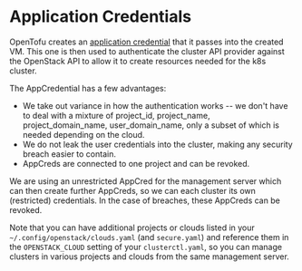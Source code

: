 # Application Credentials

OpenTofu creates an [application credential](https://docs.openstack.org/keystone/wallaby/user/application_credentials.html) that it passes into the created VM. This one is then used to authenticate the cluster API provider against the OpenStack API to allow it to create resources needed for the k8s cluster.

The AppCredential has a few advantages:

- We take out variance in how the authentication works -- we don't have to deal with a mixture of project_id, project_name, project_domain_name, user_domain_name, only a subset of which is needed depending on the cloud.
- We do not leak the user credentials into the cluster, making any security breach easier to contain.
- AppCreds are connected to one project and can be revoked.

We are using an unrestricted AppCred for the management server which can then create further AppCreds, so we can each cluster its own (restricted) credentials. In the case of breaches, these AppCreds can be revoked.

Note that you can have additional projects or clouds listed in your `~/.config/openstack/clouds.yaml` (and `secure.yaml`) and reference them in the `OPENSTACK_CLOUD` setting of your `clusterctl.yaml`, so you can manage clusters in various projects and clouds from the same management server.
